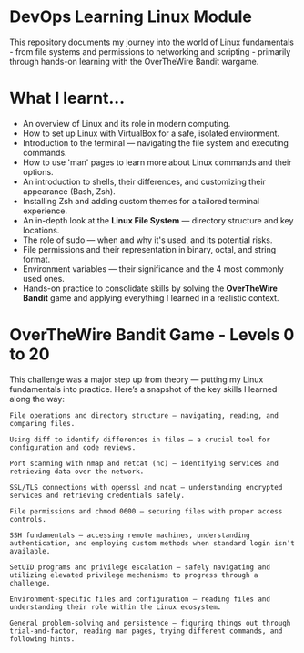 # DevOps Learning Linux Module
This repository documents my journey into the world of Linux fundamentals - from file systems and permissions to networking and scripting - primarily through hands-on learning with the OverTheWire Bandit wargame.

# What I learnt...
- An overview of Linux and its role in modern computing.
- How to set up Linux with VirtualBox for a safe, isolated environment.
- Introduction to the terminal — navigating the file system and executing commands.
- How to use 'man' pages to learn more about Linux commands and their options.
- An introduction to shells, their differences, and customizing their appearance (Bash, Zsh).
- Installing Zsh and adding custom themes for a tailored terminal experience.
- An in-depth look at the **Linux File System** — directory structure and key locations.
- The role of sudo — when and why it's used, and its potential risks.
- File permissions and their representation in binary, octal, and string format.
- Environment variables — their significance and the 4 most commonly used ones.
- Hands-on practice to consolidate skills by solving the **OverTheWire Bandit** game and applying everything I learned in a realistic context.

# OverTheWire Bandit Game - Levels 0 to 20
This challenge was a major step up from theory — putting my Linux fundamentals into practice. Here’s a snapshot of the key skills I learned along the way:

    File operations and directory structure — navigating, reading, and comparing files.

    Using diff to identify differences in files — a crucial tool for configuration and code reviews.

    Port scanning with nmap and netcat (nc) — identifying services and retrieving data over the network.

    SSL/TLS connections with openssl and ncat — understanding encrypted services and retrieving credentials safely.

    File permissions and chmod 0600 — securing files with proper access controls.

    SSH fundamentals — accessing remote machines, understanding authentication, and employing custom methods when standard login isn’t available.

    SetUID programs and privilege escalation — safely navigating and utilizing elevated privilege mechanisms to progress through a challenge.

    Environment-specific files and configuration — reading files and understanding their role within the Linux ecosystem.

    General problem-solving and persistence — figuring things out through trial-and-factor, reading man pages, trying different commands, and following hints.
